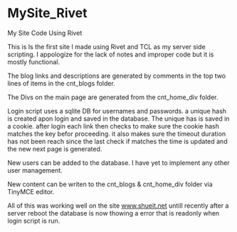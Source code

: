 # MySite_Rivet
My Site Code Using Rivet 

This is Is the first site I made using Rivet and TCL as my server side scripting. 
I appologize for the lack of notes and improper code but it is mostly functional. 

The blog links and descriptions are generated by comments in the top two lines of items in the cnt_blogs folder.

The Divs on the main page are generated from the cnt_home_div folder. 

Login script uses a sqlite DB for usernames and passwords. a unique hash is created apon login and saved in the database.
The unique has is saved in a cookie. after login each link then checks to make sure the cookie hash matches the key befor proceeding.
it also makes sure the timeout duration has not been reach since the last check if matches the time is updated and the new next page is generated.

New users can be added to the database. I have yet to implement any other user management. 

New content can be writen to the cnt_blogs & cnt_home_div folder via TinyMCE editor. 

All of this was working well on the site www.shueit.net untill recently after a server reboot the database is now thowing a error that is readonly when login script is run. 

